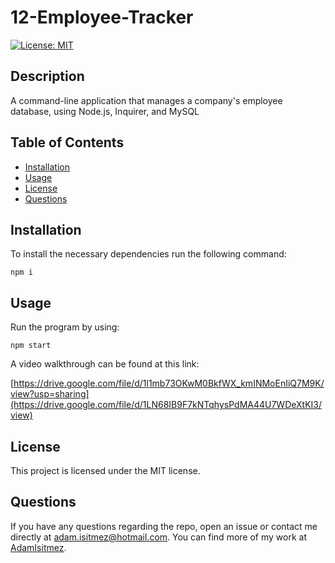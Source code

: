 # 12-Employee-Tracker

  [![License: MIT](https://img.shields.io/badge/License-MIT-yellow.svg)](https://opensource.org/licenses/MIT)

  ## Description
  A command-line application that  manages a company's employee database, using Node.js, Inquirer, and MySQL

  ## Table of Contents
  - [Installation](#installation)
  - [Usage](#usage)
  - [License](#license)
  - [Questions](#questions)

  ## Installation

  To install the necessary dependencies run the following command:  
  ~~~
  npm i
  ~~~

  ## Usage
  
  Run the program by using: 
  ~~~ 
  npm start 
  ~~~

  A video walkthrough can be found at this link:

  [https://drive.google.com/file/d/1l1mb73OKwM0BkfWX_kmINMoEnIiQ7M9K/view?usp=sharing](https://drive.google.com/file/d/1LN68IB9F7kNTqhysPdMA44U7WDeXtKI3/view)

  ## License
  This project is licensed under the MIT license.  

  ## Questions
  If you have any questions regarding the repo, open an issue or contact me directly at adam.isitmez@hotmail.com. You can find more of my work at [AdamIsitmez](https://github.com/AdamIsitmez).
